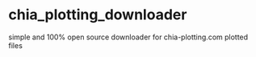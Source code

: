 # chia_plotting_downloader
simple and 100% open source downloader for chia-plotting.com plotted files
